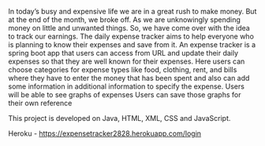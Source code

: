 
In today’s busy and expensive life we are in a great rush to make money. But at the end of the month, we broke off. As we are unknowingly spending money on little and unwanted things. So, we have come over with the idea to track our earnings. The daily expense tracker aims to help everyone who is planning to know their expenses and save from it. An expense tracker is a spring boot app that users can access from URL and update their daily expenses so that they are well known for their expenses. Here users can choose categories for expense types like food, clothing, rent, and bills where they have to enter the money that has been spent and also can add some information in additional information to specify the expense. Users will be able to see graphs of expenses Users can save those graphs for their own reference

This project is developed on Java, HTML, XML, CSS and JavaScript.

Heroku - https://expensetracker2828.herokuapp.com/login
